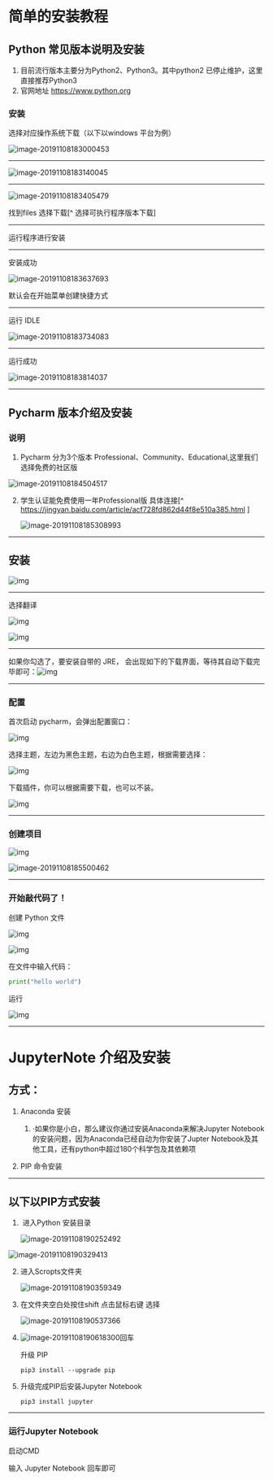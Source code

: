 #    简单的安装教程

##    Python 常见版本说明及安装

1. 目前流行版本主要分为Python2、Python3。其中python2 已停止维护，这里直接推荐Python3
2. 官网地址 https://www.python.org

###   安装

选择对应操作系统下载（以下以windows 平台为例）

![image-20191108183000453](https://i.loli.net/2019/11/08/rIk2aWZceTuDC8L.png)

---------------

![image-20191108183140045]( https://i.loli.net/2019/11/08/z4Jau7IgpYLUbGR.png )

[^可能情况]:因服务器在国外，速度一般很慢

------

![image-20191108183405479](https://i.loli.net/2019/11/08/9sMae5oyEbZxX2K.png)

找到files 选择下载[^ 选择可执行程序版本下载]

-----

运行程序进行安装

-----

安装成功

![image-20191108183637693](https://i.loli.net/2019/11/08/AM13SyXilbvnaNI.png)

默认会在开始菜单创建快捷方式

----

运行 IDLE

![image-20191108183734083](https://i.loli.net/2019/11/08/5c76SNLtRfdBjD3.png )

____

运行成功

![image-20191108183814037](https://i.loli.net/2019/11/08/8wCvu7FyicMzA3r.png)

[^尝试]:你可以用python 直接运算1+1哦

-----

##   Pycharm 版本介绍及安装

###   说明

1. Pycharm 分为3个版本 Professional、Community、Educational,这里我们选择免费的社区版

![image-20191108184504517]( https://i.loli.net/2019/11/08/AaCWoyEdemYilO5.png )

2. 学生认证能免费使用一年Professional版 具体连接[^ https://jingyan.baidu.com/article/acf728fd862d44f8e510a385.html ]

   ![image-20191108185308993](https://i.loli.net/2019/11/08/5U8upxfYDk3TAgR.png)

----

##   安装

![img](https://upload-images.jianshu.io/upload_images/8178525-4a9af6a63ec09d82.png?imageMogr2/auto-orient/strip|imageView2/2/w/584/format/webp)

----

选择翻译

![img](https://upload-images.jianshu.io/upload_images/8178525-9ab5efccb63408ec.png?imageMogr2/auto-orient/strip|imageView2/2/w/583/format/webp)

![img](https://upload-images.jianshu.io/upload_images/8178525-9ab5efccb63408ec.png?imageMogr2/auto-orient/strip|imageView2/2/w/583/format/webp)

----

如果你勾选了，要安装自带的 JRE， 会出现如下的下载界面，等待其自动下载完毕即可：![img](https://upload-images.jianshu.io/upload_images/8178525-c830c6eab6557074.png?imageMogr2/auto-orient/strip|imageView2/2/w/583/format/webp)

----

###  配置

首次启动 pycharm，会弹出配置窗口：

![img](https://upload-images.jianshu.io/upload_images/8178525-20620e526c9eb141.png?imageMogr2/auto-orient/strip|imageView2/2/w/456/format/webp)

选择主题，左边为黑色主题，右边为白色主题，根据需要选择：

![img](https://upload-images.jianshu.io/upload_images/8178525-b6c0a43f73ac47eb.png?imageMogr2/auto-orient/strip|imageView2/2/w/999/format/webp)

下载插件，你可以根据需要下载，也可以不装。

![img](https://upload-images.jianshu.io/upload_images/8178525-540f9431568194af.png?imageMogr2/auto-orient/strip|imageView2/2/w/1000/format/webp)

---

###  创建项目

![img](https://upload-images.jianshu.io/upload_images/8178525-e213fd68537354f0.png?imageMogr2/auto-orient/strip|imageView2/2/w/827/format/webp)

![image-20191108185500462](https://i.loli.net/2019/11/08/GzxjNDi4tUIZBKX.png)

---

###  开始敲代码了！

创建 Python 文件

![img](https://upload-images.jianshu.io/upload_images/8178525-564cc70c6092dfb3.png?imageMogr2/auto-orient/strip|imageView2/2/w/1200/format/webp)

![img](https://upload-images.jianshu.io/upload_images/8178525-90d69df0edadbb74.png?imageMogr2/auto-orient/strip|imageView2/2/w/435/format/webp)

在文件中输入代码：

```python
print("hello world")
```

运行

![img](https://upload-images.jianshu.io/upload_images/8178525-c4d326415f499f12.png?imageMogr2/auto-orient/strip|imageView2/2/w/1200/format/webp)

---

# JupyterNote 介绍及安装

## 方式：

1. Anaconda 安装

   1. ·如果你是小白，那么建议你通过安装Anaconda来解决Jupyter Notebook的安装问题，因为Anaconda已经自动为你安装了Jupter Notebook及其他工具，还有python中超过180个科学包及其依赖项

      

2. PIP 命令安装

---

## 以下以PIP方式安装

1. ​	进入Python 安装目录

   ![image-20191108190252492](https://i.loli.net/2019/11/08/1p27Eu5BvW9yZcC.png)

![image-20191108190329413](https://i.loli.net/2019/11/08/2P5QVy6LTjlurqe.png)

2. 进入Scropts文件夹

   ![image-20191108190359349](https://i.loli.net/2019/11/08/L345QcEkxPjqhb7.png)

3. 在文件夹空白处按住shift 点击鼠标右键 选择

   ![image-20191108190537366](https://i.loli.net/2019/11/08/HBzUkZYPRJeQcor.png)

4. ![image-20191108190618300](https://i.loli.net/2019/11/08/3WZr1pByXt6ngwV.png)回车

   升级 PIP 

   ```
   pip3 install --upgrade pip
   ```

   

5. 升级完成PIP后安装Jupyter Notebook

   ```
   pip3 install jupyter
   ```

----

###  运行Jupyter Notebook

启动CMD 

输入 Jupyter Notebook 回车即可

